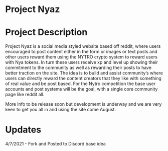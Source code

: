 # Project Nyaz

# Project Description

Project Nyaz is a social media styled website based off reddit, where users encouraged to post content either in the form or images or text posts and other users reward them using the NYTRO crypto system to reward users with Nya tokens. In turn these users receive xp and level up showing their commitment to the community as well as rewarding their posts to have better traction on the site. The idea is to build and assist community’s where users can directly reward the content creators that they like with something of real value and be post based. For the Nytro competition the base user accounts and post systems will be the goal, with a single core community page like reddit all. 


More Info to be release soon but development is underway and we are very keen to get you all in and using the site come August.

# Updates

4/7/2021 - Fork and Posted to Discord base idea


